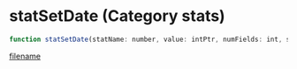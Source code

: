 # statSetDate (Category stats)

```js
function statSetDate(statName: number, value: intPtr, numFields: int, save: boolean): Array
```

[filename](statSetDate_m.md ':include')